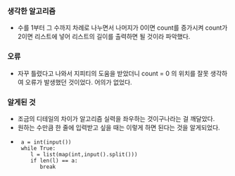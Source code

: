 ### 생각한 알고리즘
 - 수를 1부터 그 수까지 차례로 나누면서 나머지가 0이면 count를 증가시켜 count가 2이면 리스트에 넣어 리스트의 길이를 출력하면 될 것이라 파악했다.

### 오류
 - 자꾸 틀렸다고 나와서 지피티의 도움을 받았더니 count = 0 의 위치를 잘못 생각하여 오류가 발생했던 것이었다. 어의가 없었다.

### 알게된 것
 - 조금의 디테일의 차이가 알고리즘 실력을 좌우하는 것이구나라는 걸 깨달았다.
 - 원하는 수만큼 한 줄에 입력받고 싶을 때는 이렇게 하면 된다는 것을 알게되었다.
 -      a = int(input())
        while True:
           l = list(map(int,input().split()))
           if len(l) == a:
              break
